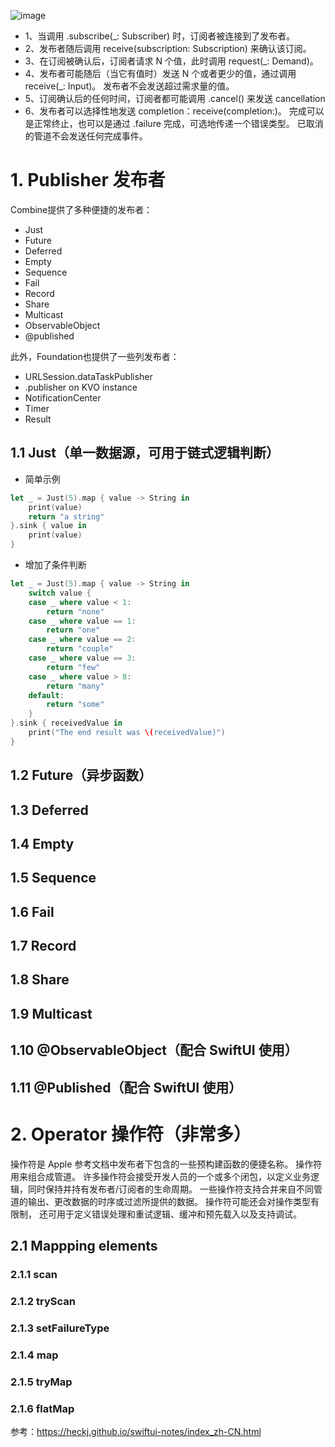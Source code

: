 ![image](https://github.com/aolan/iOS_Develop/assets/6744261/254bdbfe-eb70-467e-a513-17694d03ae5b)

* 1、当调用 .subscribe(_: Subscriber) 时，订阅者被连接到了发布者。
* 2、发布者随后调用 receive(subscription: Subscription) 来确认该订阅。
* 3、在订阅被确认后，订阅者请求 N 个值，此时调用 request(_: Demand)。
* 4、发布者可能随后（当它有值时）发送 N 个或者更少的值，通过调用 receive(_: Input)。 发布者不会发送超过需求量的值。
* 5、订阅确认后的任何时间，订阅者都可能调用 .cancel() 来发送 cancellation
* 6、发布者可以选择性地发送 completion：receive(completion:)。 完成可以是正常终止，也可以是通过 .failure 完成，可选地传递一个错误类型。 已取消的管道不会发送任何完成事件。

# 1. Publisher 发布者

Combine提供了多种便捷的发布者：

* Just
* Future
* Deferred
* Empty
* Sequence
* Fail
* Record
* Share
* Multicast
* ObservableObject
* @published

此外，Foundation也提供了一些列发布者：

* URLSession.dataTaskPublisher
* .publisher on KVO instance
* NotificationCenter
* Timer
* Result

## 1.1 Just（单一数据源，可用于链式逻辑判断）

* 简单示例
  
```swift
let _ = Just(5).map { value -> String in
    print(value)
    return "a string"
}.sink { value in
    print(value)
}
```

* 增加了条件判断
  
```swift
let _ = Just(5).map { value -> String in
    switch value {
    case _ where value < 1:
        return "none"
    case _ where value == 1:
        return "one"
    case _ where value == 2:
        return "couple"
    case _ where value == 3:
        return "few"
    case _ where value > 8:
        return "many"
    default:
        return "some"
    }
}.sink { receivedValue in
    print("The end result was \(receivedValue)")
}
```


## 1.2 Future（异步函数）
## 1.3 Deferred
## 1.4 Empty
## 1.5 Sequence
## 1.6 Fail
## 1.7 Record
## 1.8 Share
## 1.9 Multicast

## 1.10 @ObservableObject（配合 SwiftUI 使用）

## 1.11 @Published（配合 SwiftUI 使用）


# 2. Operator 操作符（非常多）

操作符是 Apple 参考文档中发布者下包含的一些预构建函数的便捷名称。 操作符用来组合成管道。 许多操作符会接受开发人员的一个或多个闭包，以定义业务逻辑，同时保持并持有发布者/订阅者的生命周期。
一些操作符支持合并来自不同管道的输出、更改数据的时序或过滤所提供的数据。 操作符可能还会对操作类型有限制， 还可用于定义错误处理和重试逻辑、缓冲和预先载入以及支持调试。

## 2.1 Mappping elements

### 2.1.1 scan
### 2.1.2 tryScan
### 2.1.3 setFailureType
### 2.1.4 map
### 2.1.5 tryMap
### 2.1.6 flatMap




参考：https://heckj.github.io/swiftui-notes/index_zh-CN.html
